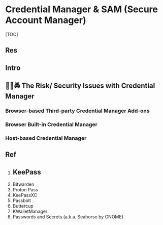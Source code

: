 # Credential Manager & SAM (Secure Account Manager)

[TOC]



## Res


## Intro


## 👮🏽🚔 The Risk/ Security Issues with Credential Manager
### Browser-based Third-party Credential Manager Add-ons


### Browser Built-in Credential Manager


### Host-based Credential Manager




## Ref
[LastPass密码管理器再曝严重漏洞，基于浏览器的密码管理器还能用吗？]: https://www.aqniukt.com/article/74

[8 Open Source Password Managers to Enhance Your Privacy Game]: https://itsfoss.com/open-source-password-managers/
1. ## KeePass
2. Bitwarden
3. Proton Pass
4. KeePassXC
5. Passbolt
6. Buttercup
7. KWalletManager
8. Passwords and Secrets (a.k.a. Seahorse by GNOME)
